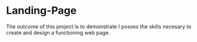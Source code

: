 # Landing-Page

The outcome of this project is to demonstrate I posses the skills necesary to create and design a functioning web page.
